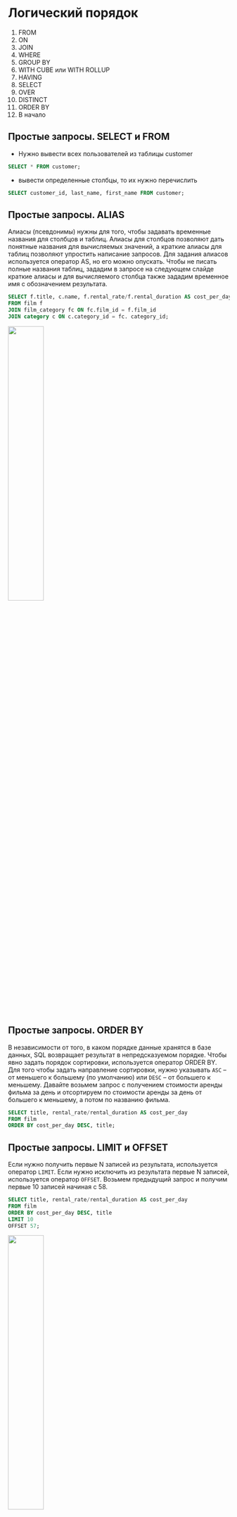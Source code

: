 # Логический порядок

1. FROM
2. ON
3. JOIN
4. WHERE
5. GROUP BY
6. WITH CUBE или WITH ROLLUP
7. HAVING
8. SELECT
9. OVER
10. DISTINCT
11. ORDER BY
12. В начало

## Простые запросы. SELECT и FROM

- Нужно вывести всех пользователей из таблицы customer

```sql
SELECT * FROM customer;
```

- вывести определенные столбцы, то их нужно перечислить

```sql
SELECT customer_id, last_name, first_name FROM customer;
```

## Простые запросы. ALIAS

Алиасы (псевдонимы) нужны для того, чтобы задавать временные названия для столбцов и таблиц. Алиасы для столбцов позволяют дать понятные названия для вычисляемых значений, а краткие алиасы для таблиц позволяют упростить написание запросов. Для задания алиасов используется оператор AS, но его можно опускать. Чтобы не писать полные названия таблиц, зададим в запросе на следующем слайде краткие алиасы и для вычисляемого столбца также зададим временное имя с обозначением результата.

```sql
SELECT f.title, c.name, f.rental_rate/f.rental_duration AS cost_per_day
FROM film f
JOIN film_category fc ON fc.film_id = f.film_id
JOIN category c ON c.category_id = fc. category_id;
```

<img src = "img/img11.png" width = 40%>

## Простые запросы. ORDER BY

В независимости от того, в каком порядке данные хранятся в базе данных, SQL возвращает результат в непредсказуемом порядке. Чтобы явно задать порядок сортировки, используется оператор ORDER BY. Для того чтобы задать направление сортировки, нужно указывать `ASC` – от меньшего к большему (по умолчанию) или `DESC` – от большего к меньшему. Давайте возьмем запрос с получением стоимости аренды фильма за день и отсортируем по стоимости аренды за день от большего к меньшему, а потом по названию фильма.

```sql
SELECT title, rental_rate/rental_duration AS cost_per_day
FROM film
ORDER BY cost_per_day DESC, title;
```

## Простые запросы. LIMIT и OFFSET

Если нужно получить первые N записей из результата, используется оператор `LIMIT`. Если нужно исключить из результата первые N записей, используется оператор `OFFSET`. Возьмем предыдущий запрос и получим первые 10 записей начиная с 58.

```sql
SELECT title, rental_rate/rental_duration AS cost_per_day
FROM film
ORDER BY cost_per_day DESC, title
LIMIT 10
OFFSET 57;
```

<img src = "img/img10.png" width = 40%>

### Простые запросы. DISTINCT

Для получения уникальных значений в результате, используется оператор `DISTINCT`.

- К примеру, нужно получить уникальный список имен пользователей:

```sql
SELECT DISTINCT first_name
FROM customer;
```

<img src = "img/img9.png" width = 20%>

- Если нужно получить уникальные значения по нескольким столбцам, то данные столбцы перечисляются после оператора `DISTINCT`:

```sql
SELECT DISTINCT last_name, first_name
FROM customer;
```

<img src = "img/img8.png" width = 20%>

## Простые запросы. WHERE

Как правило, при получении данных нужно указать условия, по которым нужно их отфильтровать, для этого используется оператор `WHERE`. Если условий нужно использовать несколько, то используются логические операторы `AND` и `OR`. Для отрицания в условии используется оператор `NOT`.

Выведем в результат платежи:

- более 7 у.е. и которые совершил сотрудник с идентификатором равным 2,
- менее 5 у.е. и которые совершил сотрудник с идентификатором равным 1.

Обратите внимание, что оператор `AND` имеет приоритет перед `OR`

```sql
SELECT *
FROM payment
WHERE amount > 7 AND staff_id = 2 OR amount < 5 AND staff_id = 1;
```

<img src = "img/img7.png" width = 100%>

## Простые запросы. CAST

При работе с разными типами данных часто нужно преобразовывать один тип данных к другому, для этого используется оператор CAST со следующим синтаксисом:

```sql
CAST(value AS type)
```

<img src = "img/img6.png" width = 90%>

В таблице payment столбец payment_date имеет тип данных datetime, то есть дата и время, а нужно работать только с датой, для этого преобразуем datetime к date:

```sql
SELECT payment_id, CAST(payment_date AS DATE)
FROM payment;
```

Таблица приведения типов, на примере MSSQL

<img src = "img/img5.png" width = 100%>

## Округление

Для округления в MySQL используются следующие функции:

- ROUND – округляет число до заданного числа десятичных знаков,
- TRUNCATE – усекает число до указанного числа десятичных знаков,
- FLOOR – возвращает наибольшее целочисленное значение, которое меньше или равно числу,
- CEIL – возвращает наименьшее целочисленное значение, которое больше или равно числу,
- ABS – возвращает абсолютное (положительное) значение числа.

Округлим значения используя разные функции:

```sql
SELECT ROUND(100.576); -- 101
SELECT ROUND(100.576, 2); -- 100.58
SELECT TRUNCATE(100.576, 2); -- 100.57
SELECT FLOOR(100.576); -- 100
SELECT CEIL(100.576); -- 101
SELECT ABS(-100.576); -- 100.576
```

<img src = "img/img4.png" width = 50%>

Получим «красивый» результат стоимости аренды за день:

```sql
SELECT title, ROUND(rental_rate/rental_duration, 2) AS cost_per_day
FROM film
ORDER BY cost_per_day DESC, title
```

## Арифметические операторы

SQL поддерживает все основные арифметические операторы:

- `+ – * /` – стандартные операторы,
- POWER – возведение в степень,
- SQRT – возвращает квадратный корень числа,
- COS, SIN, TAN, COT, etc – геометрические операторы,
- DIV – целочисленное деление,
- % – остаток от деления,
- GREATEST/LEAST – возвращает наибольшее/наименьшее значение из списка,
- RAND – возвращает случайное число в диапазоне от 0 (включительно) до 1 (исключительно).

Посмотрим на работу некоторых функций:

```sql
SELECT POWER(2, 3); -- 8
SELECT SQRT(64); -- 8
SELECT 64 DIV 6; -- 10
SELECT 64%6; -- 4
SELECT GREATEST(17, 5, 18, 21, 16); -- 21
SELECT LEAST(17, 5, 18, 21, 16); -- 5
SELECT RAND(); -- 0.005757967015502944
```

Посмотрим на работу некоторых функций на данных:

```sql
SELECT  rental_rate, rental_duration,
        rental_rate + rental_duration a,
        rental_rate – rental_duration b,
        rental_rate * rental_duration c,
        rental_rate / rental_duration d,
        rental_rate % rental_duration e,
        rental_rate DIV rental_duration f,
        POWER(rental_rate, rental_duration) g,
        COS(rental_rate) h, SIN(rental_duration) j
FROM film;
```

<img src = "img/img3.png" width = 100%>

## Работа со строками

Разберем основные функции для работы с подстроками и строками:

- CONCAT, CONCAT_WS – соединяет строки в одну,_WS – по сепаратору,
- LENGTH – возвращает длину строки в байтах,
- CHAR_LENGTH – возвращает длину строки в символах,
- POSITION – возвращает позицию первого вхождения подстроки в строку,
- SUBSTR – извлекает подстроку из строки.
- LEFT / RIGHT – извлекает ряд символов из строки начиная слева / справа,
- LOWER / UPPER – преобразует строку в нижний / верхний регистр,
- INSERT – вставляет подстроку в строку в указанной позиции и для определенного количества символов,
- TRIM – удаляет начальные и конечные пробелы из строки,
- REPLACE – заменяет все вхождения подстроки в строке на новую подстроку,
- SUBSTRING_INDEX – возвращает подстроку строки до того, как появится указанное число разделителей.

Давайте разберем, как эти функции работают на практике:

```sql
SELECT CONCAT(last_name, ' ', first_name, ' ', email) FROM customer;
SELECT CONCAT_WS(' ', last_name, first_name, email) FROM customer;
```

<img src = "img/img1.png" width = 70%>

```sql
SELECT  LENGTH(last_name), CHAR_LENGTH(last_name),
        LENGTH('Привет'), CHAR_LENGTH('Привет')
FROM customer;
```

<img src = "img/img2.png" width = 80%>

```sql
SELECT  POSITION('D' IN last_name), SUBSTR(last_name, 2, 3),
        LEFT(last_name, 3), RIGHT(last_name, 3)
FROM customer;
```

<img src = "img/img12.png" width = 80%>

```sql
SELECT LOWER(last_name), INSERT(last_name, 'MAX', 1, 5),
REPLACE(last_name, 'A', 'X')
FROM customer;
```

<img src = "img/img13.png" width = 80%>

Выражение `LIKE` возвращает true, если строка соответствует заданному шаблону. Выражение `NOT LIKE` возвращает `false`, когда`LIKE` возвращает true и наоборот. Если шаблон не содержит знаков процента и подчеркиваний, тогда шаблон представляет в точности строку и `LIKE` работает как оператор сравнения. Подчеркивание (_) в шаблоне подменяет (вместо него подходит) любой символ. Знак процента (%) подменяет любую (в том числе и пустую) последовательность символов.

```sql
SELECT CONCAT(last_name, ' ', first_name)
FROM customer
WHERE first_name LIKE '%jam%';
```

<img src = "img/img14.png" width = 40%>

## Работа с датами и временем

Разберем основные функции для работы с датами и временем:

- NOW / CURDATE – возвращает текущие дату и время / дату,
- DATE_ADD – добавляет интервал времени/даты к дате, а затем возвращает дату, работает как с датой, так и со временем,
- DATE_SUB – вычитает интервал времени/даты из даты, а затем возвращает дату, работает как с датой, так и со временем,
- YEAR / MONTH / DAY — возвращает год / месяц / день месяца для заданной даты,
- EXTRACT – извлекает часть из заданной даты,
- DATEDIFF – возвращает количество дней между двумя значениями даты,
- QUARTER – возвращает квартал года для заданного значения даты,
- DATE_FORMAT – форматирует указанную дату,
- TIME_FORMAT – форматирует время по заданному формату,
- DATE – извлекает дату из выражения datetime.

```sql
SELECT DATE_ADD(NOW(), INTERVAL 3 DAY);
```

<img src = "img/img16.png" width = 40%>

```sql
SELECT DATE_SUB(CURDATE(), INTERVAL 3 DAY);
```

<img src = "img/img15.png" width = 40%>

```sql
SELECT YEAR(NOW()), MONTH(NOW()), WEEK(NOW()), DAY(NOW());
```

<img src = "img/img17.png" width = 40%>

```sql
SELECT EXTRACT(HOUR FROM NOW()), EXTRACT(DAY_MINUTE FROM NOW()),
EXTRACT(DAY FROM NOW());
```

<img src = "img/img18.png" width = 70%>

```sql
SELECT DATEDIFF(return_date, rental_date), QUARTER(return_date) FROM rental;
```

<img src = "img/img19.png" width = 50%>

```sql
SELECT DATE_FORMAT(payment_date, '%D – %A – %Y'),
TIME_FORMAT(TIME(payment_date), '%R') FROM payment;
```

<img src = "img/img20.png" width = 70%>

При работе с датой и временем нужно помнить: если из `DATE` сделать `DATETIME`, то это будет дата с нулевым временем. К примеру, есть дата ‘2020-01-01’, если с ней работать, как с
`DATETIME`, то SQL будет эту дату воспринимать, как ‘2020-01-01 00:00:00’. Соответственно, если значения в БД хранятся в DATETIME, но в запросе нужно работать именно с датами, то нужно явно приводить значения к нужному типу данных. Причем это касается не только дат, но и остальных типов данных.

## BETWEEN

Для того чтобы найти значения в заданном диапазоне, используется оператор BETWEEN. Данный оператор можно использовать с числами, строками и датами. Крайние значения включаются в результат. К примеру, нужно найти все платежи, стоимость которых между 5 и 7 включительно:

```sql
SELECT * FROM payment WHERE amount BETWEEN 5 AND 7;
```

<img src = "img/img21.png" width = 80%>

## JOIN

В SQL JOIN используются для соединения нескольких таблиц и получения из них данных. Существуют следующие типы JOIN:

- INNER JOIN
- LEFT JOIN
- RIGHT JOIN
- FULL JOIN
- CROSS JOIN

В **LEFT OUTER JOIN**, **RIGHT OUTER JOIN** и **FULL OUTER JOIN** ключевое слово **OUTER** можно опустить, оно не обязательно для использования.
Также при использовании **INNER JOIN** можно опустить ключевое слово **INNER** При работе с **JOIN** желательно использовать алиасы, для удобства чтения или написания запросов и указания,из каких таблиц какие столбцы нужно получать.

### INNER JOIN

**INNER JOIN** возвращает данные по строкам, содержащимодинаковые значения. Если смотреть на таблицы как на множества строк, то результат их выполнения можно представить на следующей диаграмме Венна:

Нужно вывести названия фильмов и имена актеров, которые снимались в этих фильмах.

```sql
SELECT f.title, CONCAT(a.last_name, ' ', a.first_name) AS actor_name
FROM film f
INNER JOIN film_actor fa ON fa.film_id = f.film_id
INNER JOIN actor a ON a.actor_id = fa.actor_id;
```

<img src = "img/img22.png" width = 40%>

В этом случае можно использовать **INNER JOIN** без потери данных, так как в таблицах есть необходимые ограничения

### LEFT JOIN

**LEFT JOIN** возвращает все данные из левой таблицы. Если по ним есть совпадения в правой, они обогащаются соответствующими данными, иначе туда записывается специальное значение **NULL**

Нужно получить данные по всем пользователям и добавить информацию по городам, в которых они живут

```sql
SELECT CONCAT(c.last_name, ' ', c.first_name), c2.city
FROM customer c
LEFT JOIN address a ON a.address_id = c.address_id
LEFT JOIN city c2 ON c2.city_id = a.city_id;
```

<img src = "img/img23.png" width = 60%>

Чтобы получить только те строки, которые не содержат данных в правой таблице, можно использовать оператор **WHERE**

Нужно получить все фильмы, которые не брали в аренду.

```sql
SELECT f.title
FROM film f
LEFT JOIN inventory i ON i.film_id = f.film_id
LEFT JOIN rental r ON r.inventory_id = i.inventory_id
WHERE r.rental_id IS NULL;
```

Здесь получаем 100% данных по всем фильмам, обогащаем через LEFT JOIN данными по аренде. Фильмы, которые не брали в аренду дополняются значениями NULL, по которым и фильтруем в конце запроса

<img src = "img/img24.png" width = 30%>

### RIGHT JOIN

**RIGHT JOIN** — это обратная версия **LEFT JOIN**. Возвращает все данные из правой таблицы.Если по ним есть совпадения в левой, они обогащаются соответствующими данными, иначе туда записывается специальное значение **NULL**

Нужно получить список всех городов и добавить информацию по пользователям, которые живут в этих городах

```sql
SELECT CONCAT(c.last_name, ' ', c.first_name), c2.city
FROM customer c
RIGHT JOIN address a ON a.address_id = c.address_id
RIGHT JOIN city c2 ON c2.city_id = a.city_id;
```

<img src = "img/img25.png" width = 60%>

### FULL JOIN

**FULL JOIN** не поддерживается MySQL. Рассмотрим его синтаксис в других СУБД и как реализовать в MySQL.
**FULL JOIN** позволяет получить сопоставление по всем строкам в обеих таблицах. То есть получаем все данные из левой и правой таблиц, а там, где сопоставлений нет — добавляются значения **NULL**

Нужно получить данные по всем арендам и платежам по этим арендам. Пример выполнен в **PostgreSQL**

```sql
SELECT r.rental_id, r.rental_date, p.payment_id, p.payment_date, p.amount
FROM rental r
FULL JOIN payment p ON p.rental_id = r.rental_id;
```

<img src = "img/img26.png" width = 60%>

Чтобы получить список уникальных строк из обеих таблиц, можно также воспользоваться оператором **WHERE**

Нужно найти записи по арендам и платежам, по которым нет пересечения. Пример выполнен в PostgreSQL

```sql
SELECT r.rental_id, r.rental_date, p.payment_id, p.payment_date, p.amount
FROM rental r
FULL JOIN payment p ON p.rental_id = r.rental_id
WHERE r.rental_id IS NULL OR p.payment_id IS NULL;
```

<img src = "img/img27.png" width = 60%>

Реализация FULL JOIN в MySQL с помощью оператора UNION. Нужно получить данные по всем арендам и платежам по этим арендам

```sql
SELECT r.rental_id, r.rental_date, p.payment_id, p.payment_date, p.amount
FROM rental r
LEFT JOIN payment p ON p.rental_id = r.rental_id
UNION
SELECT r.rental_id, r.rental_date, p.payment_id, p.payment_date, p.amount
FROM rental r
RIGHT JOIN payment p ON p.rental_id = r.rental_id;
```

<img src = "img/img28.png" width = 60%>

### CROSS JOIN

CROSS JOIN — это Декартово произведение, когда каждая строка
левой таблицы сопоставляется с каждой строкой правой таблицы.
В результате получается таблица со всеми возможными
сочетаниями строк обеих таблиц.
Нужно получить все возможные пары городов и убрать
зеркальные варианты А-Б, Б-А

```sql
SELECT c.city, c2.city
FROM city c
CROSS JOIN city c2
WHERE c.city > c2.city;

=

SELECT c.city, c2.city
FROM city c, city c2
WHERE c.city > c2.city;
```

### UNION/EXCEPT

Если при работе с JOIN соединение данных происходит «слева» или «справа», то при работе с операторами UNION или EXCEPT работа происходит «сверху» и «снизу». Создадим две таблицы и внесем в них данные:

```sql
CREATE TABLE table_1 (color_1 VARCHAR(10) NOT NULL);

CREATE TABLE table_2 (color_2 VARCHAR(10) NOT NULL);

INSERT
 INTO
 table_1
VALUES('white'),('black'),('red'),('green');

INSERT
 INTO
 table_2
VALUES('black'),('yellow'),('blue'),('red');
```

<img src = "img/img29.png" width = 30%>

При объединении данных через оператор UNION в результате будет список уникальных значений для двух таблиц:

```sql
SELECT color_1 FROM table_1
UNION
SELECT color_2 FROM table_2;
```

Обязательное условие при работе с операторами **UNION** или **EXCEPT** — количество столбцов и их типы
данных в таблицах сверху и снизу должно быть одинаковым

<img src = "img/img30.png" width = 10%>

При объединении данных через оператор UNION ALL в результате будет список всех значений для двух таблиц:

```sql
SELECT color_1 FROM table_1
UNION ALL
SELECT color_2 FROM table_2;
```

### EXCEPT

При использовании оператора **EXCEPT** из значений, полученных в верхней части запроса, будут вычтены значения, которые совпадут со значениями, полученными в нижней части запроса.Запрос выполнен в **PostgreSQL**:

```sql
SELECT color_1 FROM table_1
EXCEPT
SELECT color_2 FROM table_2;
```

<img src = "img/img31.png" width = 10%>

Оператор **EXCEPT** не поддерживается **MySQL**, но можно такой жерезультат получить следующим запросом:

```sql
SELECT
 color_1
FROM
 table_1
WHERE
 color_1 NOT IN (
 SELECT
  color_2
 FROM
  table_2);
```

## Агрегатные функции

Агрегация — когда данные группируются по ключу, в качестве которого выступает один или несколько атрибутов, и внутри каждой группы вычисляются некоторые статистики.

- SUM — возвращает общую сумму числового столбца
- COUNT — возвращает количество строк, соответствующих заданному критерию
- AVG — возвращает среднее значение числового столбца
- MIN — возвращает наименьшее значение выбранного столбца
- MAX — возвращает наибольшее значение выбранного столбца

Посчитаем, сколько фильмов в базе начинается на букву А:

```sql
SELECT
 COUNT(1)
FROM
 film
WHERE
 LOWER(LEFT(title, 1)) = 'a';
```

<img src = "img/img32.png" width = 10%>

Так как функция COUNT возвращает количество строк, полученных в результате запроса, то аргументом можно передать любое значение, главное, чтобы оно соответствовало смыслу задачи

В одном запросе получим информацию по количеству платежей, общей сумме платежей, среднему платежу, максимальному и минимальному платежу по каждому пользователю:

```sql
SELECT customer_id, COUNT(payment_id), SUM(amount), AVG(amount), MIN(amount), MAX(amount)
FROM payment
GROUP BY customer_id;
```

<img src = "img/img33.png" width = 70%>

## Группировка данных

**GROUP BY** — агрегирующий оператор, с помощью которого можно формировать данные по группам и уже в рамках этих групп получать значения с помощью агрегатных функций. Группировать можно как по одному атрибуту, так и по нескольким. При этом важно помнить, что все значения указанные в **SELECT**, которые не указаны внутри агрегатных функций, должны быть указаны в операторе **GROUP BY**

В одном запросе получим информацию по количеству платежей и общей сумме платежей по каждому пользователю на каждый месяц:

```sql
SELECT customer_id, MONTH(payment_date), COUNT(payment_id), SUM(amount)
FROM payment
GROUP BY customer_id, MONTH(payment_date);
```

Если при использовании агрегации и группировки данных нужно вывести несколько столбцов из одной таблицы, то вместо указания всех этих столбцов в **GROUP BY** можно использовать функциональную зависимость

В примере ниже вместо указания в GROUP BY столбцов title, release_year и lenght можно указать первичный ключ таблицы film — film_id:

```sql
SELECT f.title, f.release_year, f.length, COUNT(fa.actor_id)
FROM film f
JOIN film_actor fa ON fa.film_id = f.film_id
GROUP BY f.film_id;
```

<img src = "img/img34.png" width = 60%>

## HAVING

Вспоминая логический порядок инструкции **SELECT**: оператор **WHERE** фильтрует данные до группировки, а чтобы отфильтровать сгруппированные данные, используется оператор **HAVING**. Найдём пользователей, которые совершили более 40 аренд:

```sql
SELECT CONCAT(c.last_name, ' ', c.first_name), COUNT(r.rental_id)
FROM rental r
JOIN customer c ON r.customer_id = c.customer_id
GROUP BY c.customer_id
HAVING COUNT(r.rental_id) > 40;
```

<img src = "img/img35.png" width = 60%>

## Подзапросы

Подзапрос — это **SELECT**, результаты которого используются в другом **SELECT**. Подзапросы нужны для разделения логики в основном запросе.
Подзапросы могут использоваться в любой части запроса, в зависимости от этой части запроса подзапросы могут возвращать:

- отдельное значение
- таблицу
- одномерный массив

Если подзапрос возвращает таблицу, подзапросу обязательно задаётся алиас

Нужно получить процентное отношение платежей по каждому месяцу к общей сумме платежей:

```sql
SELECT MONTH(payment_date),
COUNT(payment_id) / (SELECT COUNT(1) FROM payment) * 100
FROM payment
GROUP BY MONTH(payment_date);
```

<img src = "img/img36.png" width = 60%>

Нужно получить фильмы из категорий, начинающихся на букву С:

```sql
SELECT f.title, c.name
FROM film f
JOIN film_category fc ON fc.film_id = f.film_id
JOIN category c ON c.category_id = fc.category_id
WHERE c.category_id IN (
SELECT category_id
FROM category
WHERE name LIKE 'C%')
ORDER BY f.title;
```

<img src = "img/img37.png" width = 40%>

Получим отношение количества платежей к количеству аренд по каждому сотруднику:

```sql
SELECT
 CONCAT(s.last_name, ' ', s.first_name), cp / cr
FROM
 staff s
JOIN (
 SELECT
  staff_id, COUNT(payment_id) AS cp
 FROM
  payment
 GROUP BY
  staff_id) t1 ON s.staff_id = t1.staff_id
JOIN (
 SELECT
  staff_id, COUNT(rental_id) AS cr
 FROM
  rental
 GROUP BY
  staff_id) t2 ON s.staff_id = t2.staff_id;
```

<img src = "img/img38.png" width = 60%>

## CASE

Выражение **CASE** в **SQL** представляет собой общее условное выражение, напоминающее операторы if/else в других языках программирования. Типы данных всех выражений результатов должны приводиться к одному выходному типу

В запросе мы проверяем, что если пользователь купил более чем на 200 у. е., то он хороший клиент, если менее чем на 200, то не очень хороший, в остальных случаях — «средний».

```sql
SELECT
 customer_id,
 SUM(amount),
 CASE
  WHEN SUM(amount) > 200 THEN 'Good user'
  WHEN SUM(amount) < 200 THEN 'Bad user'
  ELSE 'Average user'
 END AS good_or_bad
FROM
 payment
GROUP BY
 customer_id
ORDER BY
 SUM(amount) DESC
LIMIT 5;
```

<img src = "img/img39.png" width = 40%>

## IFNULL

Функция **IFNULL** позволяет возвращать альтернативное значение, если выражение возвращает **NULL**. Нужно получить список всех пользователей и сумму их платежа за 18.06.2005, вместо значений NULL нужно проставить 0

```sql
SELECT
 CONCAT(c.last_name, ' ', c.first_name) AS user,
 IFNULL(SUM(p.amount), 0)
FROM
 customer c
LEFT JOIN (
 SELECT
  *
 FROM
  payment
 WHERE
  DATE(payment_date) = '2005-06-18') p
ON
 p.customer_id = c.customer_id
GROUP BY
 c.customer_id
```

<img src = "img/img40.png" width = 20%>

## COALESCE

Функция COALESCE позволяет возвращать первое значение из списка, которое не равно NULL. Выведем в результат первый не NULL результат разницы между датой аренды и датой возврата, текущей датой и датой возврата, текущей датой и датой аренды

```sql
SELECT rental_id,
COALESCE(DATEDIFF(return_date, rental_date), DATEDIFF(NOW(), return_date),
DATEDIFF(NOW(), rental_date)) AS diff
FROM rental
```

<img src = "img/img41.png" width = 10%>